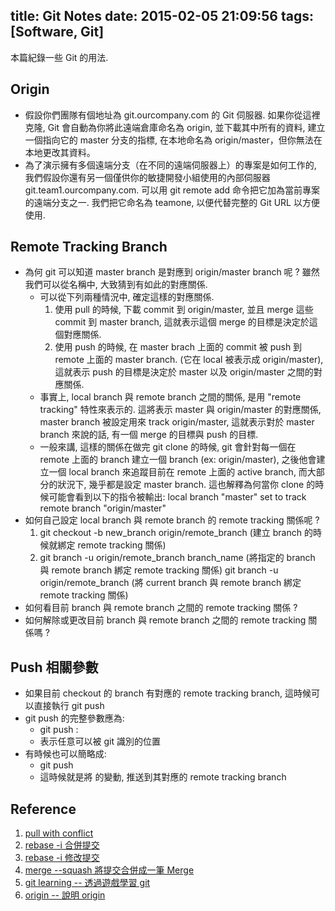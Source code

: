 title: Git Notes
date: 2015-02-05 21:09:56
tags: [Software, Git]
---

本篇紀錄一些 Git 的用法. <!--more-->

## Origin ##
* 假設你們團隊有個地址為 git.ourcompany.com 的 Git 伺服器.
  如果你從這裡克隆, Git 會自動為你將此遠端倉庫命名為 origin, 並下載其中所有的資料, 建立一個指向它的 master 分支的指標,
  在本地命名為 origin/master，但你無法在本地更改其資料。
* 為了演示擁有多個遠端分支（在不同的遠端伺服器上）的專案是如何工作的,
  我們假設你還有另一個僅供你的敏捷開發小組使用的內部伺服器 git.team1.ourcompany.com.
  可以用 git remote add 命令把它加為當前專案的遠端分支之一. 
  我們把它命名為 teamone, 以便代替完整的 Git URL 以方便使用.

## Remote Tracking Branch ##
* 為何 git 可以知道 master branch 是對應到 origin/master branch 呢 ?
  雖然我們可以從名稱中, 大致猜到有如此的對應關係.
    * 可以從下列兩種情況中, 確定這樣的對應關係.
        1. 使用 pull 的時候, 下載 commit 到 origin/master, 並且 merge 這些 commit 到 master branch,
           這就表示這個 merge 的目標是決定於這個對應關係.
        2. 使用 push 的時候, 在 master brach 上面的 commit 被 push 到 remote 上面的 master branch.
           (它在 local 被表示成 origin/master), 這就表示 push 的目標是決定於 master 以及 origin/master 之間的對應關係.
    * 事實上, local branch 與 remote branch 之間的關係, 是用 "remote tracking" 特性來表示的.
      這將表示 master 與 origin/master 的對應關係, master branch 被設定用來 track origin/master,
      這就表示對於 master branch 來說的話, 有一個 merge 的目標與 push 的目標.
    * 一般來講, 這樣的關係在做完 git clone 的時候, git 會針對每一個在 remote 上面的 branch 建立一個 branch (ex: origin/master),
      之後他會建立一個 local branch 來追蹤目前在 remote 上面的 active branch, 而大部分的狀況下, 幾乎都是設定 master branch.
      這也解釋為何當你 clone 的時候可能會看到以下的指令被輸出:
      local branch "master" set to track remote branch "origin/master"
* 如何自己設定 local branch 與 remote branch 的 remote tracking 關係呢 ?
    1. git checkout -b new_branch origin/remote_branch (建立 branch 的時候就綁定 remote tracking 關係)
    2. git branch -u origin/remote_branch branch_name  (將指定的 branch 與 remote branch 綁定 remote tracking 關係)
       git branch -u origin/remote_branch              (將 current branch 與 remote branch 綁定 remote tracking 關係)
* 如何看目前 branch 與 remote branch 之間的 remote tracking 關係 ?
* 如何解除或更改目前 branch 與 remote branch 之間的 remote tracking 關係嗎 ?

## Push 相關參數 ##
* 如果目前 checkout 的 branch 有對應的 remote tracking branch, 這時候可以直接執行 git push
* git push 的完整參數應為: 
    * git push <remote> <source>:<destination>
    * <source> 表示任意可以被 git 識別的位置
* 有時候也可以簡略成:
    * git push <remote> <source>
    * 這時候就是將 <source> 的變動, 推送到其對應的 remote tracking branch 

## Reference ##
1. [pull with conflict](http://backlogtool.com/git-guide/tw/stepup/stepup3_1.html "Pull with Conflict")
2. [rebase -i 合併提交](http://backlogtool.com/git-guide/tw/stepup/stepup7_5.html "rebase -i 合併提交")
3. [rebase -i 修改提交](http://backlogtool.com/git-guide/tw/stepup/stepup7_6.html "rebase -i 修改提交")
4. [merge --squash 將提交合併成一筆 Merge](http://backlogtool.com/git-guide/tw/stepup/stepup7_7.html "Merge --squash 將提交合併成一筆 Merge")
5. [git learning -- 透過遊戲學習 git](http://pcottle.github.io/learnGitBranching/)
6. [origin -- 說明 origin](http://git-scm.com/book/zh-tw/v1/Git-%E5%88%86%E6%94%AF-%E9%81%A0%E7%AB%AF%E5%88%86%E6%94%AF)